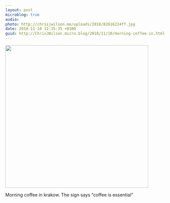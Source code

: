 ```yaml
---
layout: post
microblog: true
audio: 
photo: http://chrisjwilson.me/uploads/2018/82616224ff.jpg
date: 2018-11-10 12:35:35 +0100
guid: http://ChrisJWilson.micro.blog/2018/11/10/morning-coffee-in.html
---
```

<a href="http://chrisjwilson.me/uploads/2018/82616224ff.jpg"><img src="http://chrisjwilson.me/uploads/2018/82616224ff.jpg" width="449" height="600" style="height: auto;" class="sunlit_image" /></a>

Morning coffee in krakow. The sign says “coffee is essential” 

